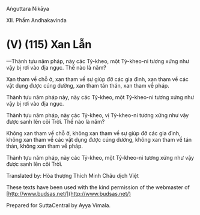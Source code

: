 Aṅguttara Nikāya

XII. Phẩm Andhakavinda

# (V) (115) Xan Lẫn

—Thành tựu năm pháp, này các Tỷ-kheo, một Tỷ-kheo-ni tương xứng như vậy bị rơi vào địa ngục. Thế nào là năm?

Xan tham về chỗ ở, xan tham về sự giúp đỡ các gia đình, xan tham về các vật dụng được cúng dường, xan tham tán thán, xan tham về pháp.

Thành tựu năm pháp này, này các Tỷ-kheo, một Tỷ-kheo-ni tương xứng như vậy bị rơi vào địa ngục.

Thành tựu năm pháp, này các Tỷ-kheo, vị Tỷ-kheo-ni tương xứng như vậy được sanh lên cõi Trời. Thế nào là năm?

Không xan tham về chỗ ở, không xan tham về sự giúp đỡ các gia đình, không xan tham về các vật dụng được cúng dường, không xan tham về tán thán, không xan tham về pháp.

Thành tựu năm pháp, này các Tỷ-kheo, một Tỷ-kheo-ni tương xứng như vậy được sanh lên cõi Trời.

Translated by: Hòa thượng Thích Minh Châu dịch Việt

These texts have been used with the kind permission of the webmaster of [http://www.budsas.net/](http://www.budsas.net/)

Prepared for SuttaCentral by Ayya Vimala.